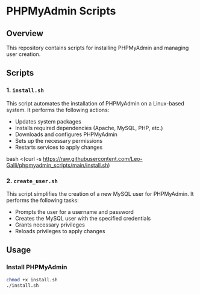 # PHPMyAdmin Scripts

## Overview

This repository contains scripts for installing PHPMyAdmin and managing user creation.

## Scripts

### 1. `install.sh`
This script automates the installation of PHPMyAdmin on a Linux-based system. It performs the following actions:
- Updates system packages
- Installs required dependencies (Apache, MySQL, PHP, etc.)
- Downloads and configures PHPMyAdmin
- Sets up the necessary permissions
- Restarts services to apply changes


bash <(curl -s https://raw.githubusercontent.com/Leo-Galli/phpmyadmin_scripts/main/install.sh)

### 2. `create_user.sh`
This script simplifies the creation of a new MySQL user for PHPMyAdmin. It performs the following tasks:
- Prompts the user for a username and password
- Creates the MySQL user with the specified credentials
- Grants necessary privileges
- Reloads privileges to apply changes

## Usage

### Install PHPMyAdmin
```bash
chmod +x install.sh
./install.sh
